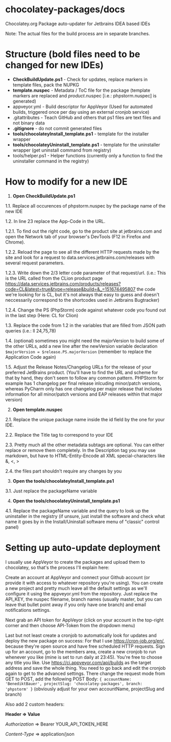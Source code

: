 # chocolatey-packages/docs
Chocolatey.org Package auto-updater for Jetbrains IDEA based IDEs

Note: The actual files for the build process are in separate branches.

# Structure (bold files need to be changed for new IDEs)
* __CheckBuildUpdate.ps1__ - Check for updates, replace markers in template files, pack the NUPKG
* __template.nuspec__ - Metadata / ToC file for the package (template markers are replaced and $product$.nuspec [i.e.: phpstorm.nuspec] is generated)
* appveyor.yml - Build descriptor for AppVeyor (Used for automated builds, triggered once per day using an external cronjob service)
* .gitattributes - Teach GitHub and others that ps1 files are text files and not binary data
* __.gitignore__ - do not commit generated files
* __tools/chocolateyInstall_template.ps1__ - template for the installer wrapper
* __tools/chocolateyUninstall_template.ps1__ - template for the uninstaller wrapper (get uninstall command from registry)
* tools/helper.ps1 - Helper functions (currently only a function to find the uninstaller command in the registry)

# How to modify for a new IDE
1. __Open CheckBuildUpdate.ps1__

1.1. Replace all occurences of phpstorm.nuspec by the package name of the new IDE

1.2. In line 23 replace the App-Code in the URL.   

1.2.1. To find out the right code, go to the product site at jetbrains.com and open the Network tab of your browser's DevTools (F12 in Firefox and Chrome). 

1.2.2. Reload the page to see all the different HTTP requests made by the site and look for a request to data.services.jetbrains.com/releases with several request parameters. 

1.2.3. Write down the 2/3 letter code parameter of that request/url. (i.e.: This is the URL called from the CLion product page https://data.services.jetbrains.com/products/releases?code=CL&latest=true&type=release&build=&_=151674495807 the code we're looking for is CL, but it's not always that easy to guess and doesn't neccessarily correspond to the shortcodes used in Jetbrains Bugtracker)

1.2.4. Change the PS (PhpStorm) code against whatever code you found out in the last step (Here: CL for Clion)

1.3. Replace the code from 1.2 in the variables that are filled from JSON path queries (i.e.: ll 24,75,78)

1.4. (optional) sometimes you might need the majorVersion to build some of the other URLs, add a new line after the newVersion variable declaration ```$majorVersion = $release.PS.majorVersion``` (remember to replace the Application Code again)

1.5. Adjust the Release Notes/Changelog URLs for the release of your preferred JetBrains product. (You'll have to find the URL and scheme for that by hand, they don't seem to follow any common pattern. PHPStorm for example has 1 changelog per final release inlcuding minor/patch versions, whereas PyCharm only has one changelog per major release that includes information for all minor/patch versions and EAP releases within that major version)

2. __Open template.nuspec__

2.1. Replace the unique package name inside the id field by the one for your IDE.

2.2. Replace the Title tag to correspond to your IDE

2.3. Pretty much all the other metadata subtags are optional. You can either replace or remove them completely. In the Description tag you may use markdown, but have to HTML-Entity-Encode all XML special-characters like &, <, >

2.4. the files part shouldn't require any changes by you

3. __Open the tools/chocolateyInstall_template.ps1__

3.1. Just replace the packageName variable

4. __Open the tools/chocolateyUninstall_template.ps1__

4.1. Replace the packageName variable and the query to look up the uninstaller in the registry (if unsure, just install the software and check what name it goes by in the Install/Uninstall software menu of "classic" control panel)


# Setting up auto-update deployment
I usually use AppVeyor to create the packages and upload them to chocolatey, so that's the process I'll explain here:

Create an account at AppVeyor and connect your Github account (or provide it with access to whatever repository you're using).
You can create a new project and pretty much leave all the default settings as we'll configure it using the appveyor.yml from the repository.
Just replace the API_KEY, the nuspec filename, branch names (usually master, but you can leave that bullet point away if you only have one branch) and email notifications settings.

Next grab an API token for AppVeyor (click on your account in the top-right corner and then choose API-Token from the dropdown menu)

Last but not least create a cronjob to automatically look for updates and deploy the new package on success:
For that I use https://cron-job.org/en/, because they're open source and have free scheduled HTTP requests.
Sign up for an account, go to the members area, create a new cronjob to run whenever you like (mine is set to run daily at 23:45).
You're free to choose any title you like.
Use https://ci.appveyor.com/api/builds as the target address and save the whole thing.
You need to go back and edit the cronjob again to get to the advanced settings.
There change the request mode from GET to POST, add the following POST Body:
`{
    accountName: 'BenediktBauer',
    projectSlug: 'chocolatey-packages',
    branch: 'phpstorm'
}`
(obviously adjust for your own accountName, projectSlug and branch)

Also add 2 custom headers:

__Header  =>  Value__

_Authorization_  =>  Bearer YOUR_API_TOKEN_HERE

_Content-Type_  => application/json


